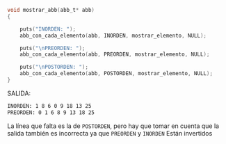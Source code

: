 
```c
void mostrar_abb(abb_t* abb)
{

    puts("INORDEN: ");
    abb_con_cada_elemento(abb, INORDEN, mostrar_elemento, NULL);

    puts("\nPREORDEN: ");
    abb_con_cada_elemento(abb, PREORDEN, mostrar_elemento, NULL);

    puts("\nPOSTORDEN: ");
    abb_con_cada_elemento(abb, POSTORDEN, mostrar_elemento, NULL);
}

```

SALIDA: 

```bash
INORDEN: 1 8 6 0 9 18 13 25
PREORDEN: 0 1 6 8 9 13 18 25
```

La línea que falta es la de `POSTORDEN`, pero hay que tomar en cuenta que la salida también es incorrecta ya que `PREORDEN` y `INORDEN` Están invertidos

